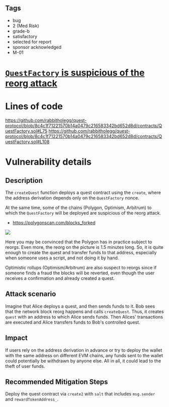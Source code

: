 ## Tags

- bug
- 2 (Med Risk)
- grade-b
- satisfactory
- selected for report
- sponsor acknowledged
- M-01

# [`QuestFactory` is suspicious of the reorg attack](https://github.com/code-423n4/2023-01-rabbithole-findings/issues/661) 

# Lines of code

https://github.com/rabbitholegg/quest-protocol/blob/8c4c1f71221570b14a0479c216583342bd652d8d/contracts/QuestFactory.sol#L75
https://github.com/rabbitholegg/quest-protocol/blob/8c4c1f71221570b14a0479c216583342bd652d8d/contracts/QuestFactory.sol#L108


# Vulnerability details

## Description

The `createQuest` function deploys a quest contract using the `create`, where the address derivation depends only on the `QuestFactory` nonce. 

At the same time, some of the chains (Polygon, Optimism, Arbitrum) to which the `QuestFactory` will be deployed are suspicious of the reorg attack.

- https://polygonscan.com/blocks_forked

![](https://i.imgur.com/N8tDUVX.png)

Here you may be convinced that the Polygon has in practice subject to reorgs. Even more, the reorg on the picture is 1.5 minutes long. So, it is quite enough to create the quest and transfer funds to that address, especially when someone uses a script, and not doing it by hand.

Optimistic rollups (Optimism/Arbitrum) are also suspect to reorgs since if someone finds a fraud the blocks will be reverted, even though the user receives a confirmation and already created a quest.

## Attack scenario

Imagine that Alice deploys a quest, and then sends funds to it. Bob sees that the network block reorg happens and calls `createQuest`. Thus, it creates `quest` with an address to which Alice sends funds. Then Alices' transactions are executed and Alice transfers funds to Bob's controlled quest. 

## Impact

If users rely on the address derivation in advance or try to deploy the wallet with the same address on different EVM chains, any funds sent to the wallet could potentially be withdrawn by anyone else. All in all, it could lead to the theft of user funds.

## Recommended Mitigation Steps

Deploy the quest contract via `create2` with `salt` that includes `msg.sender` and `rewardTokenAddress_`.


